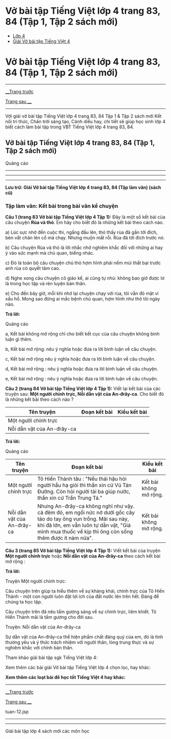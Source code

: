 # Vở bài tập Tiếng Việt lớp 4 trang 83, 84 (Tập 1, Tập 2 sách mới)

  * [Lớp 4](https://vietjack.com/series/lop-4.jsp)
  * [Giải Vở bài tập Tiếng Việt 4](https://vietjack.com/giai-vo-bai-tap-tieng-viet-4/index.jsp)



# Vở bài tập Tiếng Việt lớp 4 trang 83, 84 (Tập 1, Tập 2 sách mới)

* * *

[__Trang trước](https://vietjack.com/giai-vo-bai-tap-tieng-viet-4/tuan-12.jsp)

[Trang sau __](https://vietjack.com/giai-vo-bai-tap-tieng-viet-4/tuan-12.jsp)

* * *

Với giải vở bài tập Tiếng Việt lớp 4 trang 83, 84 Tập 1 & Tập 2 sách mới Kết nối tri thức, Chân trời sáng tạo, Cánh diều hay, chi tiết sẽ giúp học sinh lớp 4 biết cách làm bài tập trong VBT Tiếng Việt lớp 4 trang 83, 84.

## Vở bài tập Tiếng Việt lớp 4 trang 83, 84 (Tập 1, Tập 2 sách mới)

Quảng cáo

* * *

* * *

* * *

**Lưu trữ: Giải Vở bài tập Tiếng Việt lớp 4 trang 83, 84 (Tập làm văn) (sách cũ)**

### **Tập làm văn: Kết bài trong bài văn kể chuyện**

**Câu 1 (trang 83 Vở bài tập Tiếng Việt lớp 4 Tập 1):** Đây là một số kết bài của câu chuyện **Rùa và thỏ**. Em hãy cho biết đó là những kết bài theo cách nào.

a) Lúc sực nhớ đến cuộc thi, ngẩng đầu lên, thỏ thấy rùa đã gần tới đích, bèn vắt chân lên cổ mà chạy. Nhưng muộn mất rồi. Rùa đã tới đích trước nó.

b) Câu chuyện Rùa và thỏ là lời nhắc nhở nghiêm khắc đối với những ai hay ỷ vào sức mạnh mà chủ quan, biếng nhác.

c) Đó là toàn bộ câu chuyện chú thỏ hợm hĩnh phải nếm mùi thất bại trước anh rùa có quyết tâm cao. 

d) Nghe xong câu chuyện cô giáo kể, ai cũng tự nhủ: không bao giờ được lơ là trong học tập và rèn luyện bản thân.

e) Cho đến bây giờ, mỗi khi nhớ lại chuyện chạy với rùa, tôi vẫn đỏ mặt vì xấu hổ. Mong sao đừng ai mắc bệnh chủ quan, hợm hĩnh như thỏ tôi ngày nào.

**Trả lời:**

Quảng cáo

a, Kết bài không mở rộng chỉ cho biết kết cục của câu chuyện không bình luận gì thêm.

b, Kết bài mở rộng: nêu ý nghĩa hoặc đưa ra lời bình luận về câu chuyện.

c, Kết bài mở rộng nêu ý nghĩa hoặc đưa ra lời bình luận về câu chuyện.

d, Kết bài mở rộng : nêu ý nghĩa hoặc đưa ra lời bình luận về câu chuyện.

e, Kết bài mở rộng : nêu ý nghĩa hoặc đưa ra lời bình luận về câu chuyện.

**Câu 2 (trang 84 Vở bài tập Tiếng Việt lớp 4 Tập 1):** Viết lại kết bài của các truyện sau: **Một người chính trực, Nỗi dằn vặt của An-đrây-ca**. Cho biết đó là những kết bài theo cách nào ?

Tên truyện|  Đoạn kết bài|  Kiểu kết bài  
---|---|---  
Một người chính trực|  |   
Nỗi dằn vặt của An-đrây-ca|  |   
  
**Trả lời:**

Quảng cáo

Tên truyện|  Đoạn kết bài|  Kiểu kết bài  
---|---|---  
Một người chính trực|  Tô Hiến Thành tâu : "Nếu thái hậu hỏi người hầu hạ giỏi thì thần xin cử Vũ Tán Đường. Còn hỏi người tài ba giúp nước, thần xin cử Trần Trung Tá."|  Kết bài không mở rộng.  
Nỗi dằn vặt của An-đrây-ca|  Nhưng An-đrây-ca không nghĩ như vậy. cả đêm đó, em ngồi nức nở dưới gốc cây táo do tay ông vun trồng. Mãi sau này, khi đã lớn, em vẫn luôn tự dằn vặt, "Giá mình mua thuốc về kịp thì ông còn sống thêm được ít nàm nữa".|  Kết bài không mở rộng.  
  
**Câu 3 (trang 85 Vở bài tập Tiếng Việt lớp 4 Tập 1):** Viết kết bài của truyện **Một người chính trực** hoặc **Nỗi dằn vặt của An-đrây-ca** theo cách kết bài mở rộng :

**Trả lời:**

Truyện Một người chính trực:

Câu chuyện trên giúp ta hiểu thêm về sự khảng khái, chính trực của Tô Hiến Thành - một con người luôn đặt lợi ích của đất nước lên trên hết. Đáng để chúng ta học tập.

Câu chuyện trên đã nêu tấm gương sáng về sự chính trực, liêm khiết. Tô Hiến Thành mãi là tấm gương cho đời sau.

Truyện: Nỗi dằn vặt của An-đrây-ca

Sự dằn vặt của An-đrây-ca thể hiện phẩm chất đáng quý của em, đó là tình thương yêu và ý thức trách nhiệm với người thân, lòng trung thực và sự nghiêm khắc với chính bản thân.

Tham khảo giải bài tập sgk Tiếng Việt lớp 4:

Xem thêm các bài giải Vở bài tập Tiếng Việt lớp 4 chọn lọc, hay khác:

**Xem thêm các loạt bài để học tốt Tiếng Việt 4 hay khác:**

* * *

[__Trang trước](https://vietjack.com/giai-vo-bai-tap-tieng-viet-4/tuan-12.jsp)

[Trang sau __](https://vietjack.com/giai-vo-bai-tap-tieng-viet-4/tuan-12.jsp)

tuan-12.jsp

* * *

* * *

Giải bài tập lớp 4 sách mới các môn học
